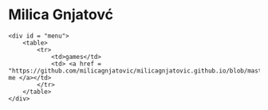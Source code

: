 <html>
<head>
    <meta charset="UTF-8">
    <link rel="stylesheet" type="text/css" href="/public/css/index.css">
</head>

<body>
    <div id = "header">
        <h1> Milica Gnjatovć</h1>
    </div>

    <div id = "menu">
        <table>
            <tr>
                <td>games</td>
                <td> <a href = "https://github.com/milicagnjatovic/milicagnjatovic.github.io/blob/master/resources/milica_gnjatovic.pdf">about me </a></td>
            </tr>
        </table>
    </div>
</body>


</html>

